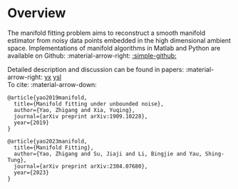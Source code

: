 # Overview

The manifold fitting problem aims to reconstruct a smooth manifold estimator from noisy data points embedded in the high dimensional ambient space. 
Implementations of manifold algorithms in Matlab and Python are available on Github: :material-arrow-right: <a href="https://github.com/zhigang-yao/manifold-fitting" class="btn-href">:simple-github:</a>

Detailed description and discussion can be found in papers: :material-arrow-right: 
<a href="https://arxiv.org/abs/1909.10228" class="btn-href">yx</a>
<a href="https://arxiv.org/abs/2304.07680" class="btn-href">ysl</a>  
To cite: :material-arrow-down:

```
@article{yao2019manifold,
  title={Manifold fitting under unbounded noise},
  author={Yao, Zhigang and Xia, Yuqing},
  journal={arXiv preprint arXiv:1909.10228},
  year={2019}
}
```

```
@article{yao2023manifold,
  title={Manifold Fitting},
  author={Yao, Zhigang and Su, Jiaji and Li, Bingjie and Yau, Shing-Tung},
  journal={arXiv preprint arXiv:2304.07680},
  year={2023}
}
```